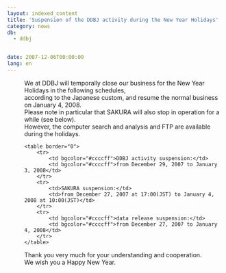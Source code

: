 ```yaml
---
layout: indexed_content
title: 'Suspension of the DDBJ activity during the New Year Holidays'
category: news
db:
  - ddbj


date: 2007-12-06T00:00:00
lang: en
---
```


<dd>We at DDBJ will temporally close our business for the New Year Holidays in the following schedules,<br>according to the Japanese custom, and resume the normal business on January 4, 2008.
<dd>Please note in particular that SAKURA will also stop in operation for a while (see below).<br>However, the computer search and analysis and FTP are available during the holidays.
<dd>

    <table border="0">
        <tr>
            <td bgcolor="#ccccff">DDBJ activity suspension:</td>
            <td bgcolor="#ccccff">from December 29, 2007 to January 3, 2008</td>
        </tr>
        <tr>
            <td>SAKURA suspension:</td>
            <td>from December 27, 2007 at 17:00(JST) to January 4, 2008 at 10:00(JST)</td>
        </tr>
        <tr>
            <td bgcolor="#ccccff">data release suspension:</td>
            <td bgcolor="#ccccff">from December 27, 2007 to January 4, 2008</td>
        </tr>
    </table>
<dd>Thank you very much for your understanding and cooperation.
<dd>We wish you a Happy New Year.</dd>
</dd>
</dd>
</dd>
</dd>
